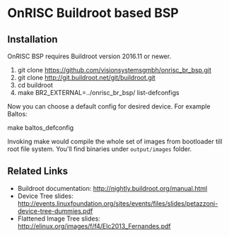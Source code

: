 OnRISC Buildroot based BSP
==========================

Installation
------------

OnRISC BSP requires Buildroot version 2016.11 or newer.

1. git clone https://github.com/visionsystemsgmbh/onrisc_br_bsp.git
2. git clone http://git.buildroot.net/git/buildroot.git
3. cd buildroot
4. make BR2_EXTERNAL=../onrisc_br_bsp/ list-defconfigs

Now you can choose a default config for desired device. For example Baltos:

make baltos_defconfig

Invoking make would compile the whole set of images from bootloader till root file system. You'll find binaries under `output/images` folder.

Related Links
-------------
* Buildroot documentation: http://nightly.buildroot.org/manual.html
* Device Tree slides: http://events.linuxfoundation.org/sites/events/files/slides/petazzoni-device-tree-dummies.pdf
* Flattened Image Tree slides: http://elinux.org/images/f/f4/Elc2013_Fernandes.pdf 
